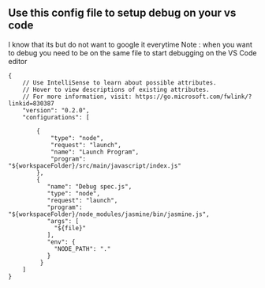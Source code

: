 ## Use this config file to setup debug on your vs code

I know that its but do not want to google it everytime
Note : when you want to debug you need to be on the same file to start debugging on the VS Code editor

```
{
    // Use IntelliSense to learn about possible attributes.
    // Hover to view descriptions of existing attributes.
    // For more information, visit: https://go.microsoft.com/fwlink/?linkid=830387
    "version": "0.2.0",
    "configurations": [
      
        {
            "type": "node",
            "request": "launch",
            "name": "Launch Program",
            "program": "${workspaceFolder}/src/main/javascript/index.js"
        },
        {
           "name": "Debug spec.js",
           "type": "node",
           "request": "launch",
           "program": "${workspaceFolder}/node_modules/jasmine/bin/jasmine.js",
           "args": [
             "${file}"
           ], 
           "env": { 
             "NODE_PATH": "." 
           }
         }
    ]
}

